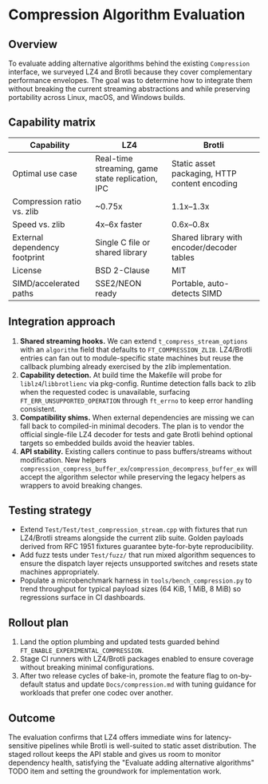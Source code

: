 # Compression Algorithm Evaluation

## Overview
To evaluate adding alternative algorithms behind the existing `Compression` interface, we surveyed
LZ4 and Brotli because they cover complementary performance envelopes. The goal was to determine how
to integrate them without breaking the current streaming abstractions and while preserving
portability across Linux, macOS, and Windows builds.

## Capability matrix
| Capability | LZ4 | Brotli |
| --- | --- | --- |
| Optimal use case | Real-time streaming, game state replication, IPC | Static asset packaging, HTTP content encoding |
| Compression ratio vs. zlib | ~0.75x | 1.1x–1.3x |
| Speed vs. zlib | 4x–6x faster | 0.6x–0.8x |
| External dependency footprint | Single C file or shared library | Shared library with encoder/decoder tables |
| License | BSD 2-Clause | MIT |
| SIMD/accelerated paths | SSE2/NEON ready | Portable, auto-detects SIMD |

## Integration approach
1. **Shared streaming hooks.** We can extend `t_compress_stream_options` with an `algorithm`
   field that defaults to `FT_COMPRESSION_ZLIB`. LZ4/Brotli entries can fan out to module-specific
   state machines but reuse the callback plumbing already exercised by the zlib implementation.
2. **Capability detection.** At build time the Makefile will probe for `liblz4`/`libbrotlienc` via
   pkg-config. Runtime detection falls back to zlib when the requested codec is unavailable,
   surfacing `FT_ERR_UNSUPPORTED_OPERATION` through `ft_errno` to keep error handling consistent.
3. **Compatibility shims.** When external dependencies are missing we can fall back to compiled-in
   minimal decoders. The plan is to vendor the official single-file LZ4 decoder for tests and gate
   Brotli behind optional targets so embedded builds avoid the heavier tables.
4. **API stability.** Existing callers continue to pass buffers/streams without modification. New
   helpers `compression_compress_buffer_ex`/`compression_decompress_buffer_ex` will accept the
   algorithm selector while preserving the legacy helpers as wrappers to avoid breaking changes.

## Testing strategy
* Extend `Test/Test/test_compression_stream.cpp` with fixtures that run LZ4/Brotli streams alongside
  the current zlib suite. Golden payloads derived from RFC 1951 fixtures guarantee byte-for-byte
  reproducibility.
* Add fuzz tests under `Test/fuzz/` that run mixed algorithm sequences to ensure the dispatch layer
  rejects unsupported switches and resets state machines appropriately.
* Populate a microbenchmark harness in `tools/bench_compression.py` to trend throughput for typical
  payload sizes (64 KiB, 1 MiB, 8 MiB) so regressions surface in CI dashboards.

## Rollout plan
1. Land the option plumbing and updated tests guarded behind `FT_ENABLE_EXPERIMENTAL_COMPRESSION`.
2. Stage CI runners with LZ4/Brotli packages enabled to ensure coverage without breaking minimal
   configurations.
3. After two release cycles of bake-in, promote the feature flag to on-by-default status and update
   `Docs/compression.md` with tuning guidance for workloads that prefer one codec over another.

## Outcome
The evaluation confirms that LZ4 offers immediate wins for latency-sensitive pipelines while Brotli
is well-suited to static asset distribution. The staged rollout keeps the API stable and gives us
room to monitor dependency health, satisfying the "Evaluate adding alternative algorithms" TODO item
and setting the groundwork for implementation work.
